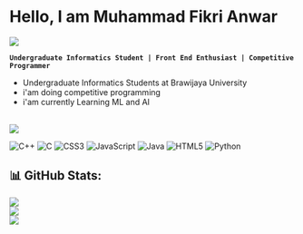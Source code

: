# Hello, I am Muhammad Fikri Anwar


<p align="left">
  <img src="https://readme-typing-svg.demolab.com?font=Fira+Code&weight=600&size=26&letterSpacing=4px&duration=2000&color=CFCFCF&multiline=true&repeat=false&width=435&height=50&lines=About+Me" />
  <br>
  
**``
Undergraduate Informatics Student |
Front End Enthusiast |
Competitive Programmer
``**

- Undergraduate Informatics Students at Brawijaya University
- i'am doing competitive programming
- i'am currently Learning ML and AI
  
</p>

<p>
<br>
<img src="https://readme-typing-svg.demolab.com?font=Fira+Code&weight=600&size=26&letterSpacing=4px&duration=2000&color=CFCFCF&multiline=true&repeat=false&width=435&height=100&lines=I'am+Currently+learning+;and+using">

![C++](https://img.shields.io/badge/c++-%2300599C.svg?style=for-the-badge&logo=c%2B%2B&logoColor=white) 
![C](https://img.shields.io/badge/c-%2300599C.svg?style=for-the-badge&logo=c&logoColor=white) ![CSS3](https://img.shields.io/badge/css3-%231572B6.svg?style=for-the-badge&logo=css3&logoColor=white) ![JavaScript](https://img.shields.io/badge/javascript-%23323330.svg?style=for-the-badge&logo=javascript&logoColor=%23F7DF1E) ![Java](https://img.shields.io/badge/java-%23ED8B00.svg?style=for-the-badge&logo=openjdk&logoColor=white) ![HTML5](https://img.shields.io/badge/html5-%23E34F26.svg?style=for-the-badge&logo=html5&logoColor=white) ![Python](https://img.shields.io/badge/python-3670A0?style=for-the-badge&logo=python&logoColor=ffdd54)
  
</p>

<p>
  
## 📊 GitHub Stats:
  
![](https://github-readme-stats.vercel.app/api?username=mhfikrianwr&theme=dark&hide_border=false&include_all_commits=true&count_private=true)<br/>
![](https://nirzak-streak-stats.vercel.app/?user=mhfikrianwr&theme=dark&hide_border=false)<br/>
![](https://github-readme-stats.vercel.app/api/top-langs/?username=mhfikrianwr&theme=dark&hide_border=false&include_all_commits=true&count_private=true&layout=compact)
  
</p>


